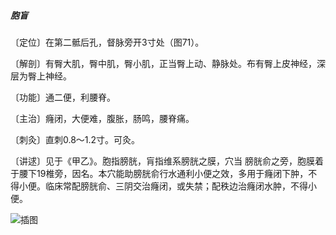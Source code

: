 ##### 胞盲

〔定位〕在第二骶后孔，督脉旁开3寸处（图71）。

〔解剖〕有臀大肌，臀中肌，臀小肌，正当臀上动、静脉处。布有臀上皮神经，深层为臀上神经。

〔功能〕通二便，利腰脊。

〔主治〕癃闭，大便难，腹胀，肠鸣，腰脊痛。

〔刺灸〕直刺0.8〜1.2寸。可灸。

〔讲逑〕见于《甲乙》。胞指膀胱，肓指维系膀胱之膜，穴当 膀胱俞之旁，胞膜着于腰下19椎旁，因名。本穴能助膀胱俞行水通利小便之效，多用于癃闭下肿，不得小便。临床常配膀胱俞、三阴交治癃闭，或失禁；配秩边治癃闭水肿，不得小便。

![插图](./img/图71.jpg)
